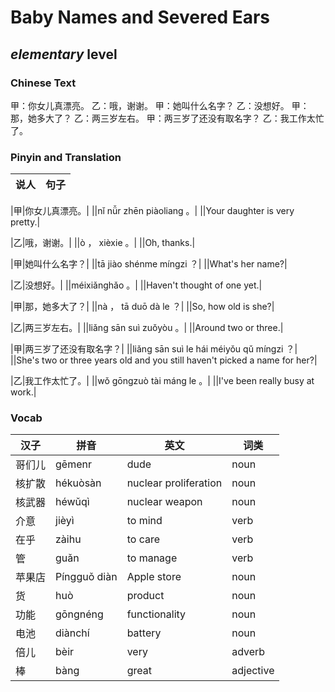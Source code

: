 # Baby Names and Severed Ears
## *elementary* level

### Chinese Text
甲：你女儿真漂亮。
乙：哦，谢谢。
甲：她叫什么名字？
乙：没想好。
甲：那，她多大了？
乙：两三岁左右。
甲：两三岁了还没有取名字？
乙：我工作太忙了。

### Pinyin and Translation
|说人|句子|
|----|----|

|甲|你女儿真漂亮。|
||nǐ nǚr zhēn piàoliang 。|
||Your daughter is very pretty.|

|乙|哦，谢谢。|
||ò ， xièxie 。|
||Oh, thanks.|

|甲|她叫什么名字？|
||tā jiào shénme míngzi ？|
||What's her name?|

|乙|没想好。|
||méixiǎnghǎo 。|
||Haven't thought of one yet.|

|甲|那，她多大了？|
||nà ， tā duō dà le ？|
||So, how old is she?|

|乙|两三岁左右。|
||liǎng sān suì zuǒyòu 。|
||Around two or three.|

|甲|两三岁了还没有取名字？|
||liǎng sān suì le hái méiyǒu qǔ míngzi ？|
||She's two or three years old and you still haven't picked a name for her?|

|乙|我工作太忙了。|
||wǒ gōngzuò tài máng le 。|
||I've been really busy at work.|
### Vocab
|汉子|拼音|英文|词类|
|----|----|----|----|
|哥们儿|gēmenr|dude|noun|
|核扩散|hékuòsàn|nuclear proliferation|noun|
|核武器|héwǔqì|nuclear weapon|noun|
|介意|jièyì|to mind|verb|
|在乎|zàihu|to care|verb|
|管|guǎn|to manage|verb|
|苹果店|Píngguǒ diàn|Apple store|noun|
|货|huò|product|noun|
|功能|gōngnéng|functionality|noun|
|电池|diànchí|battery|noun|
|倍儿|bèir|very|adverb|
|棒|bàng|great|adjective|